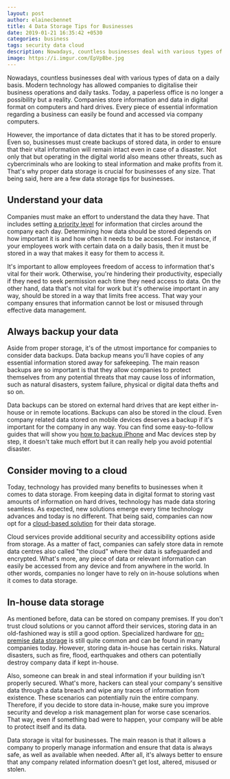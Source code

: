 ```yaml
---
layout: post
author: elainecbennet
title: 4 Data Storage Tips for Businesses
date: 2019-01-21 16:35:42 +0530
categories: business
tags: security data cloud
description: Nowadays, countless businesses deal with various types of data on a daily basis. Modern technology has allowed companies to digitalise their business operations and daily tasks
image: https://i.imgur.com/EpVpBbe.jpg
---
```


Nowadays, countless businesses deal with various types of data on a daily basis. Modern technology has allowed companies to digitalise their business operations and daily tasks. Today, a paperless office is no longer a possibility but a reality. Companies store information and data in digital format on computers and hard drives. Every piece of essential information regarding a business can easily be found and accessed via company computers.

However, the importance of data dictates that it has to be stored properly. Even so, businesses must create backups of stored data, in order to ensure that their vital information will remain intact even in case of a disaster. Not only that but operating in the digital world also means other threats, such as cybercriminals who are looking to steal information and make profits from it. That's why proper data storage is crucial for businesses of any size. That being said, here are a few data storage tips for businesses.

## Understand your data

Companies must make an effort to understand the data they have. That includes setting [a priority level](https://www.forbes.com/sites/baininsights/2017/07/18/the-business-case-for-prioritizing-the-i-in-it/#40a6983a3636) for information that circles around the company each day. Determining how data should be stored depends on how important it is and how often it needs to be accessed. For instance, if your employees work with certain data on a daily basis, then it must be stored in a way that makes it easy for them to access it.

It's important to allow employees freedom of access to information that's vital for their work. Otherwise, you're hindering their productivity, especially if they need to seek permission each time they need access to data. On the other hand, data that's not vital for work but it's otherwise important in any way, should be stored in a way that limits free access. That way your company ensures that information cannot be lost or misused through effective data management.

## Always backup your data

Aside from proper storage, it's of the utmost importance for companies to consider data backups. Data backup means you'll have copies of any essential information stored away for safekeeping. The main reason backups are so important is that they allow companies to protect themselves from any potential threats that may cause loss of information, such as natural disasters, system failure, physical or digital data thefts and so on.

Data backups can be stored on external hard drives that are kept either in-house or in remote locations. Backups can also be stored in the cloud. Even company related data stored on mobile devices deserves a backup if it's important for the company in any way. You can find some easy-to-follow guides that will show you [how to backup iPhone](https://simplymac.com/starting-mac-backups-with-time-machine-is-easy/) and Mac devices step by step, it doesn't take much effort but it can really help you avoid potential disaster.

## Consider moving to a cloud

Today, technology has provided many benefits to businesses when it comes to data storage. From keeping data in digital format to storing vast amounts of information on hard drives, technology has made data storing seamless. As expected, new solutions emerge every time technology advances and today is no different. That being said, companies can now opt for a [cloud-based solution](https://www.businessnewsdaily.com/6294-benefits-of-online-data-storage.html) for their data storage.

Cloud services provide additional security and accessibility options aside from storage.  As a matter of fact, companies can safely store data in remote data centres also called "the cloud" where their data is safeguarded and encrypted. What's more, any piece of data or relevant information can easily be accessed from any device and from anywhere in the world. In other words, companies no longer have to rely on in-house solutions when it comes to data storage.

## In-house data storage

As mentioned before, data can be stored on company premises. If you don't trust cloud solutions or you cannot afford their services, storing data in an old-fashioned way is still a good option. Specialized hardware for [on-premise data storage](https://www.zdnet.com/article/six-reasons-why-companies-hang-on-to-their-data-centers/) is still quite common and can be found in many companies today. However, storing data in-house has certain risks. Natural disasters, such as fire, flood, earthquakes and others can potentially destroy company data if kept in-house.

Also, someone can break in and steal information if your building isn't properly secured. What's more, hackers can steal your company's sensitive data through a data breach and wipe any traces of information from existence. These scenarios can potentially ruin the entire company. Therefore, if you decide to store data in-house, make sure you improve security and develop a risk management plan for worse case scenarios. That way, even if something bad were to happen, your company will be able to protect itself and its data.

Data storage is vital for businesses. The main reason is that it allows a company to properly manage information and ensure that data is always safe, as well as available when needed. After all, it's always better to ensure that any company related information doesn't get lost, altered, misused or stolen.
